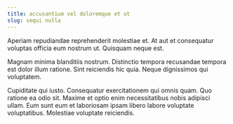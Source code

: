 ```yaml
---
title: accusantium vel doloremque et ut
slug: sequi nulla
---
```


Aperiam repudiandae reprehenderit molestiae et. At aut et consequatur voluptas officia eum nostrum ut. Quisquam neque est.

Magnam minima blanditiis nostrum. Distinctio tempora recusandae tempora est dolor illum ratione. Sint reiciendis hic quia. Neque dignissimos qui voluptatem.

Cupiditate qui iusto. Consequatur exercitationem qui omnis quam. Quo ratione ea odio sit. Maxime et optio enim necessitatibus nobis adipisci ullam. Eum sunt eum et laboriosam ipsam libero labore voluptate voluptatibus. Molestiae voluptate reiciendis.
